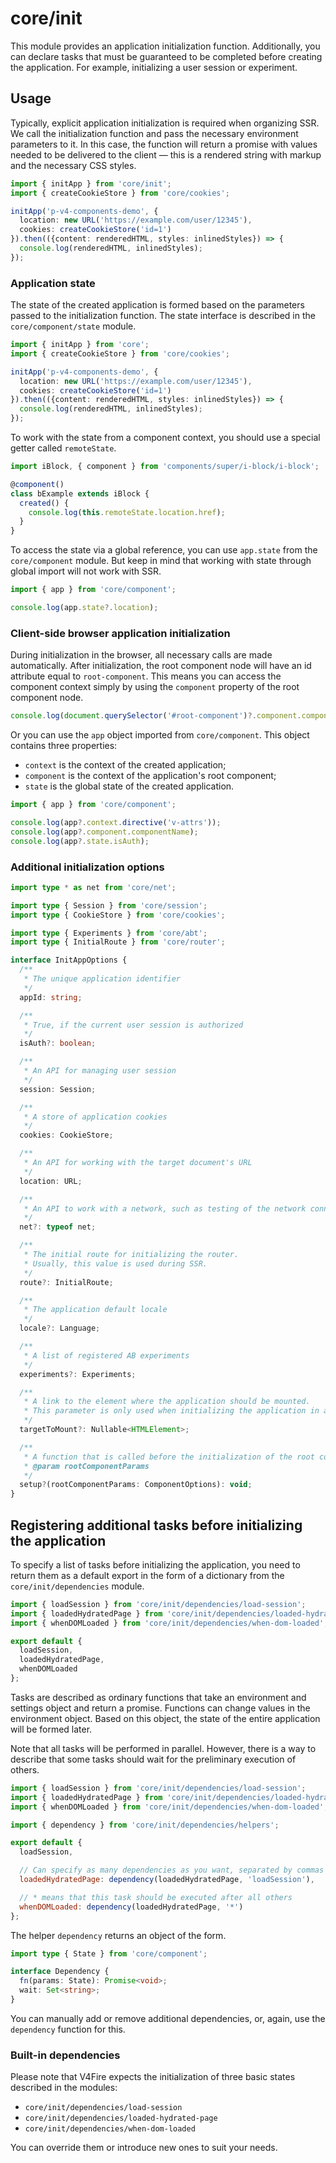 # core/init

This module provides an application initialization function.
Additionally, you can declare tasks that must be guaranteed to be completed before creating the application.
For example, initializing a user session or experiment.

## Usage

Typically, explicit application initialization is required when organizing SSR.
We call the initialization function and pass the necessary environment parameters to it.
In this case, the function will return a promise with values needed to be delivered to the client — this is
a rendered string with markup and the necessary CSS styles.

```typescript
import { initApp } from 'core/init';
import { createCookieStore } from 'core/cookies';

initApp('p-v4-components-demo', {
  location: new URL('https://example.com/user/12345'),
  cookies: createCookieStore('id=1')
}).then(({content: renderedHTML, styles: inlinedStyles}) => {
  console.log(renderedHTML, inlinedStyles);
});
```

### Application state

The state of the created application is formed based on the parameters passed to the initialization function.
The state interface is described in the `core/component/state` module.

```typescript
import { initApp } from 'core';
import { createCookieStore } from 'core/cookies';

initApp('p-v4-components-demo', {
  location: new URL('https://example.com/user/12345'),
  cookies: createCookieStore('id=1')
}).then(({content: renderedHTML, styles: inlinedStyles}) => {
  console.log(renderedHTML, inlinedStyles);
});
```

To work with the state from a component context, you should use a special getter called `remoteState`.

```typescript
import iBlock, { component } from 'components/super/i-block/i-block';

@component()
class bExample extends iBlock {
  created() {
    console.log(this.remoteState.location.href);
  }
}
```

To access the state via a global reference, you can use `app.state` from the `core/component` module.
But keep in mind that working with state through global import will not work with SSR.

```typescript
import { app } from 'core/component';

console.log(app.state?.location);
```

### Client-side browser application initialization

During initialization in the browser, all necessary calls are made automatically.
After initialization, the root component node will have an id attribute equal to `root-component`.
This means you can access the component context simply by using the `component` property of
the root component node.

```js
console.log(document.querySelector('#root-component')?.component.componentName);
```

Or you can use the `app` object imported from `core/component`.
This object contains three properties:

* `context` is the context of the created application;
* `component` is the context of the application's root component;
* `state` is the global state of the created application.

```js
import { app } from 'core/component';

console.log(app?.context.directive('v-attrs'));
console.log(app?.component.componentName);
console.log(app?.state.isAuth);
```

### Additional initialization options

```typescript
import type * as net from 'core/net';

import type { Session } from 'core/session';
import type { CookieStore } from 'core/cookies';

import type { Experiments } from 'core/abt';
import type { InitialRoute } from 'core/router';

interface InitAppOptions {
  /**
   * The unique application identifier
   */
  appId: string;

  /**
   * True, if the current user session is authorized
   */
  isAuth?: boolean;

  /**
   * An API for managing user session
   */
  session: Session;

  /**
   * A store of application cookies
   */
  cookies: CookieStore;

  /**
   * An API for working with the target document's URL
   */
  location: URL;

  /**
   * An API to work with a network, such as testing of the network connection, etc.
   */
  net?: typeof net;

  /**
   * The initial route for initializing the router.
   * Usually, this value is used during SSR.
   */
  route?: InitialRoute;

  /**
   * The application default locale
   */
  locale?: Language;

  /**
   * A list of registered AB experiments
   */
  experiments?: Experiments;

  /**
   * A link to the element where the application should be mounted.
   * This parameter is only used when initializing the application in a browser.
   */
  targetToMount?: Nullable<HTMLElement>;

  /**
   * A function that is called before the initialization of the root component
   * @param rootComponentParams
   */
  setup?(rootComponentParams: ComponentOptions): void;
}
```

## Registering additional tasks before initializing the application

To specify a list of tasks before initializing the application,
you need to return them as a default export in the form of a dictionary from the `core/init/dependencies` module.

```js
import { loadSession } from 'core/init/dependencies/load-session';
import { loadedHydratedPage } from 'core/init/dependencies/loaded-hydrated-page';
import { whenDOMLoaded } from 'core/init/dependencies/when-dom-loaded';

export default {
  loadSession,
  loadedHydratedPage,
  whenDOMLoaded
};
```

Tasks are described as ordinary functions that take an environment and settings object and return a promise.
Functions can change values in the environment object.
Based on this object, the state of the entire application will be formed later.

Note that all tasks will be performed in parallel.
However, there is a way to describe that some tasks should wait for the preliminary execution of others.

```js
import { loadSession } from 'core/init/dependencies/load-session';
import { loadedHydratedPage } from 'core/init/dependencies/loaded-hydrated-page';
import { whenDOMLoaded } from 'core/init/dependencies/when-dom-loaded';

import { dependency } from 'core/init/dependencies/helpers';

export default {
  loadSession,

  // Can specify as many dependencies as you want, separated by commas
  loadedHydratedPage: dependency(loadedHydratedPage, 'loadSession'),

  // * means that this task should be executed after all others
  whenDOMLoaded: dependency(loadedHydratedPage, '*')
};
```

The helper `dependency` returns an object of the form.

```typescript
import type { State } from 'core/component';

interface Dependency {
  fn(params: State): Promise<void>;
  wait: Set<string>;
}
```

You can manually add or remove additional dependencies, or, again, use the `dependency` function for this.

### Built-in dependencies

Please note that V4Fire expects the initialization of three basic states described in the modules:

* `core/init/dependencies/load-session`
* `core/init/dependencies/loaded-hydrated-page`
* `core/init/dependencies/when-dom-loaded`

You can override them or introduce new ones to suit your needs.
